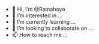 - 👋 Hi, I’m @Ramahoyo
- 👀 I’m interested in ...
- 🌱 I’m currently learning ...
- 💞️ I’m looking to collaborate on ...
- 📫 How to reach me ...

<!---
Ramahoyo/Ramahoyo is a ✨ special ✨ repository because its `README.md` (this file) appears on your GitHub profile.
You can click the Preview link to take a look at your changes.
--->

